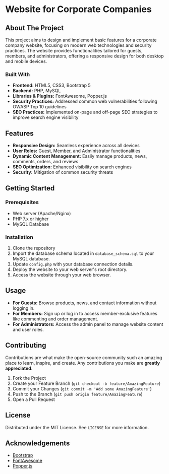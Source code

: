 # Website for Corporate Companies

## About The Project
This project aims to design and implement basic features for a corporate company website, focusing on modern web technologies and security practices. The website provides functionalities tailored for guests, members, and administrators, offering a responsive design for both desktop and mobile devices.

### Built With
- **Frontend:** HTML5, CSS3, Bootstrap 5
- **Backend:** PHP, MySQL
- **Libraries & Plugins:** FontAwesome, Popper.js
- **Security Practices:** Addressed common web vulnerabilities following OWASP Top 10 guidelines
- **SEO Practices:** Implemented on-page and off-page SEO strategies to improve search engine visibility

## Features
- **Responsive Design:** Seamless experience across all devices
- **User Roles:** Guest, Member, and Administrator functionalities
- **Dynamic Content Management:** Easily manage products, news, comments, orders, and reviews
- **SEO Optimization:** Enhanced visibility on search engines
- **Security:** Mitigation of common security threats

## Getting Started

### Prerequisites
- Web server (Apache/Nginx)
- PHP 7.x or higher
- MySQL Database

### Installation
1. Clone the repository
2. Import the database schema located in `database_schema.sql` to your MySQL database.
3. Update `config.php` with your database connection details.
4. Deploy the website to your web server's root directory.
5. Access the website through your web browser.

## Usage
- **For Guests:** Browse products, news, and contact information without logging in.
- **For Members:** Sign up or log in to access member-exclusive features like commenting and order management.
- **For Administrators:** Access the admin panel to manage website content and user roles.

## Contributing
Contributions are what make the open-source community such an amazing place to learn, inspire, and create. Any contributions you make are **greatly appreciated**.

1. Fork the Project
2. Create your Feature Branch (`git checkout -b feature/AmazingFeature`)
3. Commit your Changes (`git commit -m 'Add some AmazingFeature'`)
4. Push to the Branch (`git push origin feature/AmazingFeature`)
5. Open a Pull Request

## License
Distributed under the MIT License. See `LICENSE` for more information.

## Acknowledgements
- [Bootstrap](https://getbootstrap.com)
- [FontAwesome](https://fontawesome.com)
- [Popper.js](https://popper.js.org)
